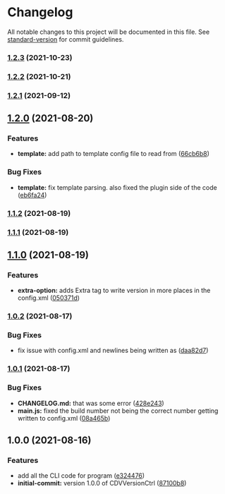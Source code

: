 # Changelog

All notable changes to this project will be documented in this file. See [standard-version](https://github.com/conventional-changelog/standard-version) for commit guidelines.

### [1.2.3](https://github.com/lilmnm-kamikaze-/Cordova-Version-Control/compare/v1.2.2...v1.2.3) (2021-10-23)

### [1.2.2](https://github.com/lilmnm-kamikaze-/Cordova-Version-Control/compare/v1.2.1...v1.2.2) (2021-10-21)

### [1.2.1](https://github.com/lilmnm-kamikaze-/Cordova-Version-Control/compare/v1.2.0...v1.2.1) (2021-09-12)

## [1.2.0](https://github.com/lilmnm-kamikaze-/Cordova-Version-Control/compare/v1.1.2...v1.2.0) (2021-08-20)


### Features

* **template:** add path to template config file to read from ([66cb6b8](https://github.com/lilmnm-kamikaze-/Cordova-Version-Control/commit/66cb6b8db65894ecf82dc386b3f13b6f05db0a52))


### Bug Fixes

* **template:** fix template parsing. also fixed the plugin side of the code ([eb6fa24](https://github.com/lilmnm-kamikaze-/Cordova-Version-Control/commit/eb6fa24553d1f6b9782f949373c17b7f90069eed))

### [1.1.2](https://github.com/lilmnm-kamikaze-/Cordova-Version-Control/compare/v1.1.1...v1.1.2) (2021-08-19)

### [1.1.1](https://github.com/lilmnm-kamikaze-/Cordova-Version-Control/compare/v1.1.0...v1.1.1) (2021-08-19)

## [1.1.0](https://github.com/lilmnm-kamikaze-/Cordova-Version-Control/compare/v1.0.2...v1.1.0) (2021-08-19)


### Features

* **extra-option:** adds Extra tag to write version in more places in the config.xml ([050371d](https://github.com/lilmnm-kamikaze-/Cordova-Version-Control/commit/050371d767313211729fc813c318f1ac8fedebc6))

### [1.0.2](https://github.com/lilmnm-kamikaze-/Cordova-Version-Control/compare/v1.0.1...v1.0.2) (2021-08-17)


### Bug Fixes

* fix issue with config.xml and newlines being written as &#xD; ([daa82d7](https://github.com/lilmnm-kamikaze-/Cordova-Version-Control/commit/daa82d7c41a4800b206fec112db1bddb6f141656))

### [1.0.1](https://github.com/lilmnm-kamikaze-/Cordova-Version-Control/compare/v1.0.0...v1.0.1) (2021-08-17)


### Bug Fixes

* **CHANGELOG.md:** that was some error ([428e243](https://github.com/lilmnm-kamikaze-/Cordova-Version-Control/commit/428e243ac25f4316daa5b8b2c2a6fccbafd0aba1))
* **main.js:** fixed the build number not being the correct number getting written to config.xml ([08a465b](https://github.com/lilmnm-kamikaze-/Cordova-Version-Control/commit/08a465bcb94f22bda329c710457252a474a89c98))

## 1.0.0 (2021-08-16)


### Features

* add all the CLI code for program ([e324476](https://github.com/lilmnm-kamikaze-/Cordova-Version-Control/commit/e324476b9f77260e89fb6b3ae4f5df628b877479))
* **initial-commit:** version 1.0.0 of CDVVersionCtrl ([87100b8](https://github.com/lilmnm-kamikaze-/Cordova-Version-Control/commit/87100b8ab1420a6d76668225c376696c3b62efa3))